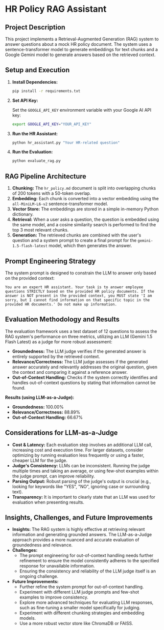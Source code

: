 # HR Policy RAG Assistant

## Project Description

This project implements a Retrieval-Augmented Generation (RAG) system to answer questions about a mock HR policy document. The system uses a sentence-transformer model to generate embeddings for text chunks and a Google Gemini model to generate answers based on the retrieved context.

## Setup and Execution

1.  **Install Dependencies:**

    ```bash
    pip install -r requirements.txt
    ```

2.  **Set API Key:**

    Set the `GOOGLE_API_KEY` environment variable with your Google AI API key:

    ```bash
    export GOOGLE_API_KEY="YOUR_API_KEY"
    ```

3.  **Run the HR Assistant:**

    ```bash
    python hr_assistant.py "Your HR-related question"
    ```

4.  **Run the Evaluation:**

    ```bash
    python evaluate_rag.py
    ```

## RAG Pipeline Architecture

1.  **Chunking:** The `hr_policy.md` document is split into overlapping chunks of 200 tokens with a 50-token overlap.
2.  **Embedding:** Each chunk is converted into a vector embedding using the `all-MiniLM-L6-v2` sentence-transformer model.
3.  **Vector Store:** The embeddings are stored in a simple in-memory Python dictionary.
4.  **Retrieval:** When a user asks a question, the question is embedded using the same model, and a cosine similarity search is performed to find the top 3 most relevant chunks.
5.  **Generation:** The retrieved chunks are combined with the user's question and a system prompt to create a final prompt for the `gemini-1.5-flash-latest` model, which then generates the answer.

## Prompt Engineering Strategy

The system prompt is designed to constrain the LLM to answer only based on the provided context:

```
You are an expert HR assistant. Your task is to answer employee questions STRICTLY based on the provided HR policy documents. If the answer is NOT present in the provided context, you MUST state 'I am sorry, but I cannot find information on that specific topic in the provided HR documents.' Do not make up information.
```

## Evaluation Methodology and Results

The evaluation framework uses a test dataset of 12 questions to assess the RAG system's performance on three metrics, utilizing an LLM (Gemini 1.5 Flash Latest) as a judge for more robust assessment:

*   **Groundedness:** The LLM judge verifies if the generated answer is entirely supported by the retrieved context.
*   **Relevance/Correctness:** The LLM judge assesses if the generated answer accurately and relevantly addresses the original question, given the context and comparing it against a reference answer.
*   **Out-of-Context Handling:** Checks if the system correctly identifies and handles out-of-context questions by stating that information cannot be found.

**Results (using LLM-as-a-Judge):**

*   **Groundedness:** 100.00%
*   **Relevance/Correctness:** 88.89%
*   **Out-of-Context Handling:** 66.67%

## Considerations for LLM-as-a-Judge

*   **Cost & Latency:** Each evaluation step involves an additional LLM call, increasing cost and execution time. For larger datasets, consider optimizing by running evaluation less frequently or using a faster, cheaper LLM for the judge.
*   **Judge's Consistency:** LLMs can be inconsistent. Running the judge multiple times and taking an average, or using few-shot examples within the judge prompt, can improve reliability.
*   **Parsing Output:** Robust parsing of the judge's output is crucial (e.g., looking for keywords like "YES", "NO", ignoring case or surrounding text).
*   **Transparency:** It is important to clearly state that an LLM was used for evaluation when presenting results.

## Insights, Challenges, and Future Improvements

*   **Insights:** The RAG system is highly effective at retrieving relevant information and generating grounded answers. The LLM-as-a-Judge approach provides a more nuanced and accurate evaluation of groundedness and relevance.
*   **Challenges:**
    *   The prompt engineering for out-of-context handling needs further refinement to ensure the model consistently adheres to the specified response for unavailable information.
    *   Ensuring the consistency and reliability of the LLM judge itself is an ongoing challenge.
*   **Future Improvements:**
    *   Further refine the system prompt for out-of-context handling.
    *   Experiment with different LLM judge prompts and few-shot examples to improve consistency.
    *   Explore more advanced techniques for evaluating LLM responses, such as fine-tuning a smaller model specifically for judging.
    *   Experiment with different chunking strategies and embedding models.
    *   Use a more robust vector store like ChromaDB or FAISS.